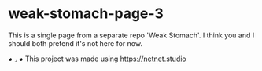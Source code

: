 # weak-stomach-page-3

This is a single page from a separate repo 'Weak Stomach'. I think you and I should both pretend it's not here for now.



◕ ◞ ◕ This project was made using https://netnet.studio
